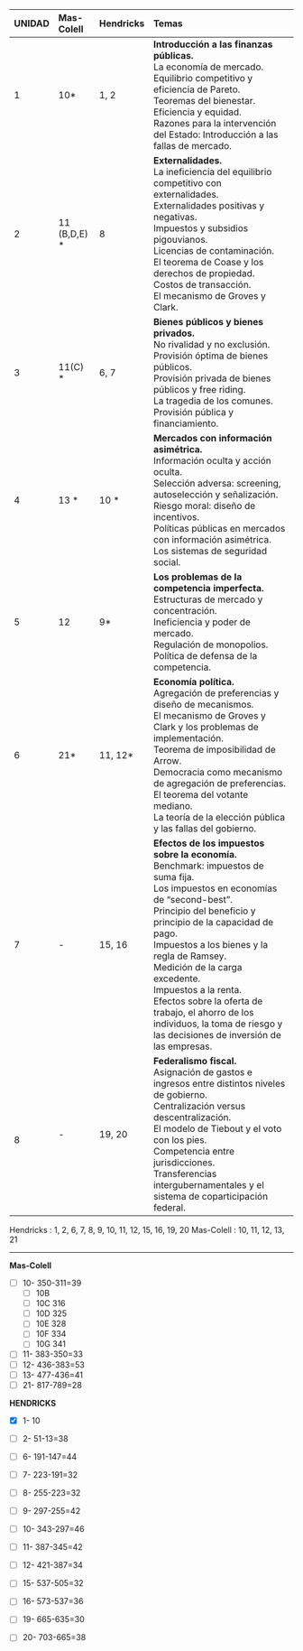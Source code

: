 
| UNIDAD | Mas-Colell   | Hendricks | Temas                                                                                                                                                                                                                                                                                                                                                                                                                                                         |
| :----- | :----------- | :-------- | :------------------------------------------------------------------------------------------------------------------------------------------------------------------------------------------------------------------------------------------------------------------------------------------------------------------------------------------------------------------------------------------------------------------------------------------------------------ |
| 1      | 10*          | 1, 2      | **Introducción a las finanzas públicas.** <br>La economía de mercado. <br>Equilibrio competitivo y eficiencia de Pareto. <br>Teoremas del bienestar. <br>Eficiencia y equidad. <br>Razones para la intervención del Estado: Introducción a las fallas de mercado.                                                                                                                                                                                             |
| 2      | 11 (B,D,E) * | 8         | **Externalidades.** <br>La ineficiencia del equilibrio competitivo con externalidades. <br>Externalidades positivas y negativas. <br>Impuestos y subsidios pigouvianos. <br>Licencias de contaminación. <br>El teorema de Coase y los derechos de propiedad. <br>Costos de transacción. <br>El mecanismo de Groves y Clark.                                                                                                                                   |
| 3      | 11(C) *      | 6, 7      | **Bienes públicos y bienes privados.** <br>No rivalidad y no exclusión. <br>Provisión óptima de bienes públicos. <br>Provisión privada de bienes públicos y free riding. <br>La tragedia de los comunes. <br>Provisión pública y financiamiento.                                                                                                                                                                                                              |
| 4      | 13 *         | 10 *      | **Mercados con información asimétrica.** <br>Información oculta y acción oculta. <br>Selección adversa: screening, autoselección y señalización. <br>Riesgo moral: diseño de incentivos. <br>Políticas públicas en mercados con información asimétrica. <br>Los sistemas de seguridad social.                                                                                                                                                                 |
| 5      | 12           | 9*        | **Los problemas de la competencia imperfecta.** <br>Estructuras de mercado y concentración. <br>Ineficiencia y poder de mercado. <br>Regulación de monopolios. <br>Política de defensa de la competencia.                                                                                                                                                                                                                                                     |
| 6      | 21*          | 11, 12*   | **Economía política.** <br>Agregación de preferencias y diseño de mecanismos. <br>El mecanismo de Groves y Clark y los problemas de implementación.<br>Teorema de imposibilidad de Arrow. <br>Democracia como mecanismo de agregación de preferencias.<br>El teorema del votante mediano.<br>La teoría de la elección pública y las fallas del gobierno.                                                                                                      |
| 7      | -            | 15, 16    | **Efectos de los impuestos sobre la economía.** <br>Benchmark: impuestos de suma fija. <br>Los impuestos en economías de “second-best”. <br>Principio del beneficio y principio de la capacidad de pago. <br>Impuestos a los bienes y la regla de Ramsey. <br>Medición de la carga excedente. <br>Impuestos a la renta. <br>Efectos sobre la oferta de trabajo, el ahorro de los individuos, la toma de riesgo y las decisiones de inversión de las empresas. |
| <br>8  | -            | 19, 20    | **Federalismo fiscal.**<br>Asignación de gastos e ingresos entre distintos niveles de gobierno.<br>Centralización versus descentralización.<br>El modelo de Tiebout y el voto con los pies.<br>Competencia entre jurisdicciones.<br>Transferencias intergubernamentales y el sistema de coparticipación federal.                                                                                                                                              |

Hendricks : 1, 2, 6, 7, 8, 9, 10, 11, 12, 15, 16, 19, 20
Mas-Colell : 10, 11, 12, 13, 21


---
**Mas-Colell**
- [ ] 10- 350-311=39
	- [ ] 10B
	- [ ] 10C 316
	- [ ] 10D 325
	- [ ] 10E 328
	- [ ] 10F 334
	- [ ] 10G 341
- [ ] 11- 383-350=33
- [ ] 12- 436-383=53
- [ ] 13- 477-436=41
- [ ] 21- 817-789=28

**HENDRICKS**
- [x] 1- 10

- [ ] 2- 51-13=38

- [ ] 6- 191-147=44

- [ ] 7- 223-191=32

- [ ] 8- 255-223=32

- [ ] 9- 297-255=42

- [ ] 10- 343-297=46

- [ ] 11- 387-345=42

- [ ] 12- 421-387=34

- [ ] 15- 537-505=32

- [ ] 16- 573-537=36

- [ ] 19- 665-635=30

- [ ] 20- 703-665=38

